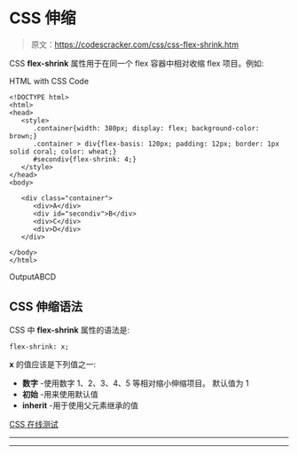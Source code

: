 # CSS 伸缩

> 原文：<https://codescracker.com/css/css-flex-shrink.htm>

CSS **flex-shrink** 属性用于在同一个 flex 容器中相对收缩 flex 项目。例如:

HTML with CSS Code

```
<!DOCTYPE html>
<html>
<head>
   <style>
      .container{width: 380px; display: flex; background-color: brown;}
      .container > div{flex-basis: 120px; padding: 12px; border: 1px solid coral; color: wheat;}
      #secondiv{flex-shrink: 4;}
   </style>
</head>
<body>

   <div class="container">
      <div>A</div>
      <div id="secondiv">B</div>
      <div>C</div>
      <div>D</div>
   </div>

</body>
</html>
```

OutputABCD

## CSS 伸缩语法

CSS 中 **flex-shrink** 属性的语法是:

```
flex-shrink: x;
```

**x** 的值应该是下列值之一:

*   **数字** -使用数字 1、2、3、4、5 等相对缩小伸缩项目。 默认值为 1
*   **初始** -用来使用默认值
*   **inherit** -用于使用父元素继承的值

[CSS 在线测试](/exam/showtest.php?subid=5)

* * *

* * *